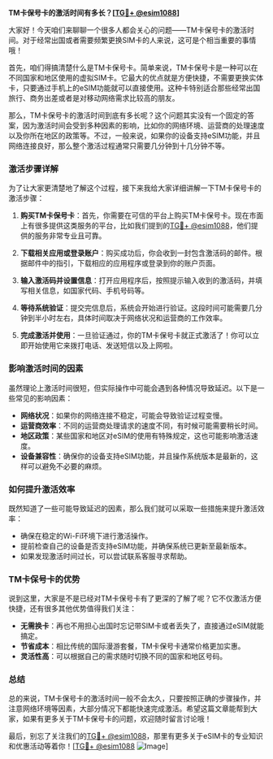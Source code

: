 **TM卡保号卡的激活时间有多长？[[TG💪+ @esim1088](https://t.me/s/esim1088)]**

大家好！今天咱们来聊聊一个很多人都会关心的问题——TM卡保号卡的激活时间。对于经常出国或者需要频繁更换SIM卡的人来说，这可是个相当重要的事情哦！

首先，咱们得搞清楚什么是TM卡保号卡。简单来说，TM卡保号卡是一种可以在不同国家和地区使用的虚拟SIM卡。它最大的优点就是方便快捷，不需要更换实体卡，只要通过手机上的eSIM功能就可以直接使用。这种卡特别适合那些经常出国旅行、商务出差或者是对移动网络需求比较高的朋友。

那么，TM卡保号卡的激活时间到底有多长呢？这个问题其实没有一个固定的答案，因为激活时间会受到多种因素的影响，比如你的网络环境、运营商的处理速度以及你所在地区的政策等。不过，一般来说，如果你的设备支持eSIM功能，并且网络连接良好，那么整个激活过程通常只需要几分钟到十几分钟不等。

### **激活步骤详解**

为了让大家更清楚地了解这个过程，接下来我给大家详细讲解一下TM卡保号卡的激活步骤：

1. **购买TM卡保号卡**：首先，你需要在可信的平台上购买TM卡保号卡。现在市面上有很多提供这类服务的平台，比如我们提到的[TG💪+ @esim1088](https://t.me/s/esim1088)，他们提供的服务非常专业且可靠。

2. **下载相关应用或登录账户**：购买成功后，你会收到一封包含激活码的邮件。根据邮件中的指引，下载相应的应用程序或登录到你的账户页面。

3. **输入激活码并设置信息**：打开应用程序后，按照提示输入收到的激活码，并填写相关信息，如国家代码、手机号码等。

4. **等待系统验证**：提交完信息后，系统会开始进行验证。这段时间可能需要几分钟到半小时左右，具体时间取决于网络状况和运营商的工作效率。

5. **完成激活并使用**：一旦验证通过，你的TM卡保号卡就正式激活了！你可以立即开始使用它来拨打电话、发送短信以及上网啦。

### **影响激活时间的因素**

虽然理论上激活时间很短，但实际操作中可能会遇到各种情况导致延迟。以下是一些常见的影响因素：

- **网络状况**：如果你的网络连接不稳定，可能会导致验证过程变慢。
- **运营商效率**：不同的运营商处理请求的速度不同，有时候可能需要稍长时间。
- **地区政策**：某些国家和地区对eSIM的使用有特殊规定，这也可能影响激活速度。
- **设备兼容性**：确保你的设备支持eSIM功能，并且操作系统版本是最新的，这样可以避免不必要的麻烦。

### **如何提升激活效率**

既然知道了一些可能导致延迟的因素，那么我们就可以采取一些措施来提升激活效率：

- 确保在稳定的Wi-Fi环境下进行激活操作。
- 提前检查自己的设备是否支持eSIM功能，并确保系统已更新至最新版本。
- 如果发现激活时间过长，可以尝试联系客服寻求帮助。

### **TM卡保号卡的优势**

说到这里，大家是不是已经对TM卡保号卡有了更深的了解了呢？它不仅激活方便快捷，还有很多其他优势值得我们关注：

- **无需换卡**：再也不用担心出国时忘记带SIM卡或者丢失了，直接通过eSIM就能搞定。
- **节省成本**：相比传统的国际漫游套餐，TM卡保号卡通常价格更加实惠。
- **灵活性高**：可以根据自己的需求随时切换不同的国家和地区号码。

### **总结**

总的来说，TM卡保号卡的激活时间一般不会太久，只要按照正确的步骤操作，并注意网络环境等因素，大部分情况下都能快速完成激活。希望这篇文章能帮到大家，如果有更多关于TM卡保号卡的问题，欢迎随时留言讨论哦！

最后，别忘了关注我们的[TG💪+ @esim1088](https://t.me/s/esim1088)，那里有更多关于eSIM卡的专业知识和优惠活动等着你！[[TG💪+ @esim1088](https://t.me/s/esim1088) ![Image](https://i.postimg.cc/4NQfJmqS/Snipaste-2025-05-13-00-14-12.png)]